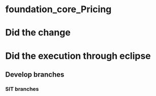 # foundation_core_Pricing
# Did the change
# Did the execution through eclipse
## Develop branches
### SIT branches